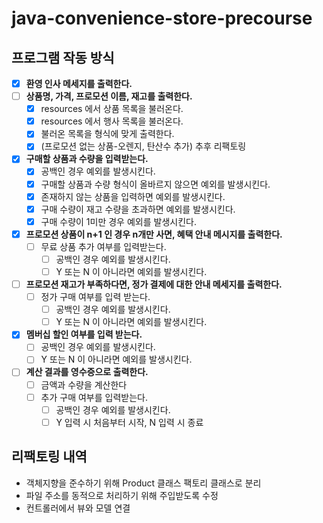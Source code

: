 # java-convenience-store-precourse
## 프로그램 작동 방식

- [x] **환영 인사 메세지를 출력한다.**
- [ ] **상품명, 가격, 프로모션 이름, 재고를 출력한다.**
  - [x] resources 에서 상품 목록을 불러온다.
  - [x] resources 에서 행사 목록을 불러온다.
  - [x] 불러온 목록을 형식에 맞게 출력한다.
  - [x] (프로모션 없는 상품-오렌지, 탄산수 추가) 추후 리팩토링
- [x] **구매할 상품과 수량을 입력받는다.**
  - [x] 공백인 경우 예외를 발생시킨다.
  - [x] 구매할 상품과 수량 형식이 올바르지 않으면 예외를 발생시킨다.
  - [x] 존재하지 않는 상품을 입력하면 예외를 발생시킨다.
  - [x] 구매 수량이 재고 수량을 초과하면 예외를 발생시킨다.
  - [x] 구매 수량이 1미만 경우 예외를 발생시킨다.
- [x] **프로모션 상품이 n+1 인 경우 n개만 사면, 혜택 안내 메시지를 출력한다.**
  - [ ] 무료 상품 추가 여부를 입력받는다.
    - [ ] 공백인 경우 예외를 발생시킨다.
    - [ ] Y 또는 N 이 아니라면 예외를 발생시킨다.
- [ ] **프로모션 재고가 부족하다면, 정가 결제에 대한 안내 메세지를 출력한다.**
  - [ ] 정가 구매 여부를 입력 받는다.
    - [ ] 공백인 경우 예외를 발생시킨다.
    - [ ] Y 또는 N 이 아니라면 예외를 발생시킨다.
- [x] **멤버십 할인 여부를 입력 받는다.**
  - [ ] 공백인 경우 예외를 발생시킨다.
  - [ ] Y 또는 N 이 아니라면 예외를 발생시킨다.
- [ ] **계산 결과를 영수증으로 출력한다.**
  - [ ] 금액과 수량을 계산한다
  - [ ] 추가 구매 여부를 입력받는다.
    - [ ] 공백인 경우 예외를 발생시킨다.
    - [ ] Y 입력 시 처음부터 시작, N 입력 시 종료
  
## 리팩토링 내역
- 객체지향을 준수하기 위해 Product 클래스 팩토리 클래스로 분리
- 파일 주소를 동적으로 처리하기 위해 주입받도록 수정
- 컨트롤러에서 뷰와 모델 연결